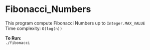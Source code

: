 # Fibonacci_Numbers
This program compute Fibonacci Numbers up to `Integer.MAX_VALUE`\
Time complexity: `O(log(n))`

**To Run:**\
`./fibonacci`